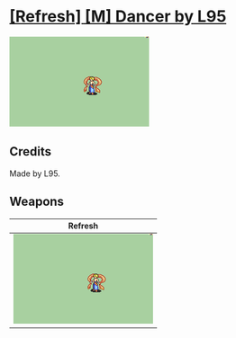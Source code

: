 # [\[Refresh\] \[M\] Dancer by L95](./)

<img src="./8.%20Refresh/Refresh_000.png" alt="[Refresh] [M] Dancer by L95 standing" />

## Credits

Made by L95.

## Weapons


|Refresh |
|  :---: |
| <img alt="Refresh animation" src="./8.%20Refresh/Refresh.gif" /> |
